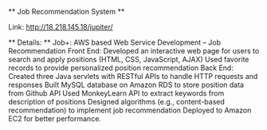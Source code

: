 ** Job Recommendation System ** 

Link: http://18.218.145.18/jupiter/

** Details: **
Job+: AWS based Web Service Development – Job Recommendation 
Front End:
Developed an interactive web page for users to search and apply positions (HTML, CSS, JavaScript, AJAX)
Used favorite records to provide personalized position recommendation
Back End:
Created three Java servlets with RESTful APIs to handle HTTP requests and responses
Built MySQL database on Amazon RDS to store position data from Github API
Used MonkeyLearn API to extract keywords from description of positions
Designed algorithms (e.g., content-based recommendation) to implement job recommendation
Deployed to Amazon EC2 for better performance.

